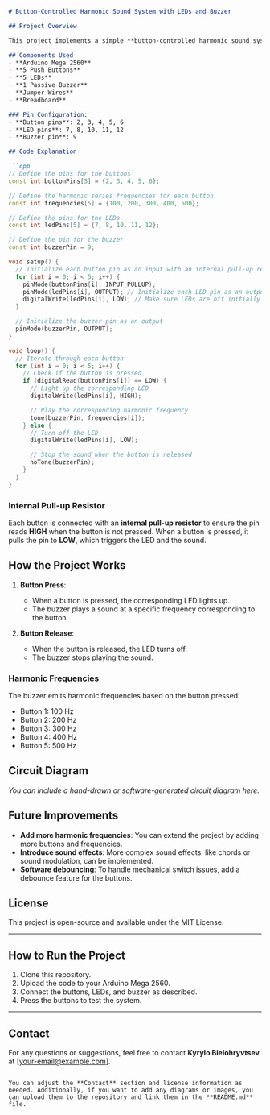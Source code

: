 

```markdown
# Button-Controlled Harmonic Sound System with LEDs and Buzzer

## Project Overview

This project implements a simple **button-controlled harmonic sound system** using an **Arduino Mega 2560**. The system consists of five buttons, five corresponding LEDs, and a buzzer. Each button triggers a specific harmonic frequency that plays through the buzzer while lighting up the corresponding LED. The system stops the sound and turns off the LED when the button is released.

## Components Used
- **Arduino Mega 2560**
- **5 Push Buttons**
- **5 LEDs**
- **1 Passive Buzzer**
- **Jumper Wires**
- **Breadboard**

### Pin Configuration:
- **Button pins**: 2, 3, 4, 5, 6
- **LED pins**: 7, 8, 10, 11, 12
- **Buzzer pin**: 9

## Code Explanation

```cpp
// Define the pins for the buttons
const int buttonPins[5] = {2, 3, 4, 5, 6};

// Define the harmonic series frequencies for each button
const int frequencies[5] = {100, 200, 300, 400, 500};

// Define the pins for the LEDs
const int ledPins[5] = {7, 8, 10, 11, 12};

// Define the pin for the buzzer
const int buzzerPin = 9;

void setup() {
  // Initialize each button pin as an input with an internal pull-up resistor
  for (int i = 0; i < 5; i++) {
    pinMode(buttonPins[i], INPUT_PULLUP);
    pinMode(ledPins[i], OUTPUT); // Initialize each LED pin as an output
    digitalWrite(ledPins[i], LOW); // Make sure LEDs are off initially
  }

  // Initialize the buzzer pin as an output
  pinMode(buzzerPin, OUTPUT);
}

void loop() {
  // Iterate through each button
  for (int i = 0; i < 5; i++) {
    // Check if the button is pressed
    if (digitalRead(buttonPins[i]) == LOW) {
      // Light up the corresponding LED
      digitalWrite(ledPins[i], HIGH);

      // Play the corresponding harmonic frequency
      tone(buzzerPin, frequencies[i]);
    } else {
      // Turn off the LED
      digitalWrite(ledPins[i], LOW);

      // Stop the sound when the button is released
      noTone(buzzerPin);
    }
  }
}
```

### Internal Pull-up Resistor

Each button is connected with an **internal pull-up resistor** to ensure the pin reads **HIGH** when the button is not pressed. When a button is pressed, it pulls the pin to **LOW**, which triggers the LED and the sound.

## How the Project Works

1. **Button Press**:
   - When a button is pressed, the corresponding LED lights up.
   - The buzzer plays a sound at a specific frequency corresponding to the button.
   
2. **Button Release**:
   - When the button is released, the LED turns off.
   - The buzzer stops playing the sound.

### Harmonic Frequencies

The buzzer emits harmonic frequencies based on the button pressed:
- Button 1: 100 Hz
- Button 2: 200 Hz
- Button 3: 300 Hz
- Button 4: 400 Hz
- Button 5: 500 Hz

## Circuit Diagram

*You can include a hand-drawn or software-generated circuit diagram here.*

## Future Improvements

- **Add more harmonic frequencies**: You can extend the project by adding more buttons and frequencies.
- **Introduce sound effects**: More complex sound effects, like chords or sound modulation, can be implemented.
- **Software debouncing**: To handle mechanical switch issues, add a debounce feature for the buttons.

## License

This project is open-source and available under the MIT License.

---

## How to Run the Project

1. Clone this repository.
2. Upload the code to your Arduino Mega 2560.
3. Connect the buttons, LEDs, and buzzer as described.
4. Press the buttons to test the system.

---

## Contact

For any questions or suggestions, feel free to contact **Kyrylo Bielohryvtsev** at [your-email@example.com].

```

You can adjust the **Contact** section and license information as needed. Additionally, if you want to add any diagrams or images, you can upload them to the repository and link them in the **README.md** file.
